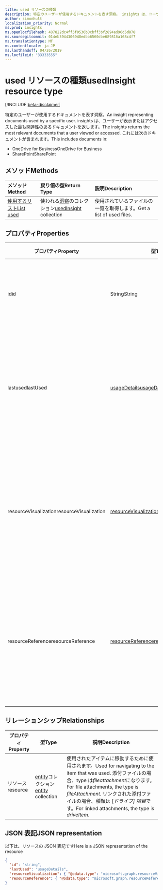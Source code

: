 ```yaml
---
title: used リソースの種類
description: 特定のユーザーが使用するドキュメントを表す洞察。 insights は、ユーザーが表示またはアクセスした最も関連性のあるドキュメントを返します。
author: simonhult
localization_priority: Normal
ms.prod: insights
ms.openlocfilehash: 407822dc4ff3f0536b0cbff3bf2894ad96d5d878
ms.sourcegitcommit: 014eb3944306948edbb6560dbe689816a168c4f7
ms.translationtype: MT
ms.contentlocale: ja-JP
ms.lasthandoff: 04/26/2019
ms.locfileid: "33333555"
---
```

# <a name="usedinsight-resource-type"></a><span data-ttu-id="018c7-104">used リソースの種類</span><span class="sxs-lookup"><span data-stu-id="018c7-104">usedInsight resource type</span></span>

[!INCLUDE [beta-disclaimer](../../includes/beta-disclaimer.md)]

<span data-ttu-id="018c7-105">特定のユーザーが使用するドキュメントを表す洞察。</span><span class="sxs-lookup"><span data-stu-id="018c7-105">An insight representing documents used by a specific user.</span></span> <span data-ttu-id="018c7-106">insights は、ユーザーが表示またはアクセスした最も関連性のあるドキュメントを返します。</span><span class="sxs-lookup"><span data-stu-id="018c7-106">The insights returns the most relevant documents that a user viewed or accessed.</span></span> <span data-ttu-id="018c7-107">これには次のドキュメントが含まれます。</span><span class="sxs-lookup"><span data-stu-id="018c7-107">This includes documents in:</span></span>

- <span data-ttu-id="018c7-108">OneDrive for Business</span><span class="sxs-lookup"><span data-stu-id="018c7-108">OneDrive for Business</span></span>
- <span data-ttu-id="018c7-109">SharePoint</span><span class="sxs-lookup"><span data-stu-id="018c7-109">SharePoint</span></span>

## <a name="methods"></a><span data-ttu-id="018c7-110">メソッド</span><span class="sxs-lookup"><span data-stu-id="018c7-110">Methods</span></span>

| <span data-ttu-id="018c7-111">メソッド</span><span class="sxs-lookup"><span data-stu-id="018c7-111">Method</span></span>       | <span data-ttu-id="018c7-112">戻り値の型</span><span class="sxs-lookup"><span data-stu-id="018c7-112">Return Type</span></span>  |<span data-ttu-id="018c7-113">説明</span><span class="sxs-lookup"><span data-stu-id="018c7-113">Description</span></span>|
|:---------------|:--------|:----------|
|[<span data-ttu-id="018c7-114">使用するリスト</span><span class="sxs-lookup"><span data-stu-id="018c7-114">List used</span></span>](../api/insights-list-used.md) |<span data-ttu-id="018c7-115">使われる[洞察](insights-used.md)のコレクション</span><span class="sxs-lookup"><span data-stu-id="018c7-115">[usedInsight](insights-used.md) collection</span></span>| <span data-ttu-id="018c7-116">使用されているファイルの一覧を取得します。</span><span class="sxs-lookup"><span data-stu-id="018c7-116">Get a list of used files.</span></span>|

## <a name="properties"></a><span data-ttu-id="018c7-117">プロパティ</span><span class="sxs-lookup"><span data-stu-id="018c7-117">Properties</span></span>

| <span data-ttu-id="018c7-118">プロパティ</span><span class="sxs-lookup"><span data-stu-id="018c7-118">Property</span></span>              | <span data-ttu-id="018c7-119">型</span><span class="sxs-lookup"><span data-stu-id="018c7-119">Type</span></span>                      | <span data-ttu-id="018c7-120">説明</span><span class="sxs-lookup"><span data-stu-id="018c7-120">Description</span></span>  |
| -------------         |---------------            | -------------|
| <span data-ttu-id="018c7-121">id</span><span class="sxs-lookup"><span data-stu-id="018c7-121">id</span></span>                    | <span data-ttu-id="018c7-122">String</span><span class="sxs-lookup"><span data-stu-id="018c7-122">String</span></span>                    | <span data-ttu-id="018c7-123">リレーションシップの一意識別子。</span><span class="sxs-lookup"><span data-stu-id="018c7-123">Unique identifier of the relationship.</span></span> <span data-ttu-id="018c7-124">読み取り専用です。</span><span class="sxs-lookup"><span data-stu-id="018c7-124">Read only.</span></span>        |
| <span data-ttu-id="018c7-125">lastused</span><span class="sxs-lookup"><span data-stu-id="018c7-125">lastUsed</span></span>              | [<span data-ttu-id="018c7-126">usageDetails</span><span class="sxs-lookup"><span data-stu-id="018c7-126">usageDetails</span></span>](insights-usagedetails.md)              | <span data-ttu-id="018c7-127">ユーザーが最後にアイテムを表示および変更した日時に関する情報。</span><span class="sxs-lookup"><span data-stu-id="018c7-127">Information about when the item was last viewed and modified by the user.</span></span> <span data-ttu-id="018c7-128">読み取り専用です。</span><span class="sxs-lookup"><span data-stu-id="018c7-128">Read only.</span></span>     |
| <span data-ttu-id="018c7-129">resourceVisualization</span><span class="sxs-lookup"><span data-stu-id="018c7-129">resourceVisualization</span></span> | [<span data-ttu-id="018c7-130">resourceVisualization</span><span class="sxs-lookup"><span data-stu-id="018c7-130">resourceVisualization</span></span>](insights-resourcevisualization.md)                | <span data-ttu-id="018c7-131">ユーザーの作業でドキュメントをビジュアル化するために使用できるプロパティ。</span><span class="sxs-lookup"><span data-stu-id="018c7-131">Properties that you can use to visualize the document in your experience.</span></span> <span data-ttu-id="018c7-132">読み取り専用</span><span class="sxs-lookup"><span data-stu-id="018c7-132">Read-only</span></span>      |
| <span data-ttu-id="018c7-133">resourceReference</span><span class="sxs-lookup"><span data-stu-id="018c7-133">resourceReference</span></span>     | [<span data-ttu-id="018c7-134">resourceReference</span><span class="sxs-lookup"><span data-stu-id="018c7-134">resourceReference</span></span>](insights-resourcereference.md)                      | <span data-ttu-id="018c7-135">ドキュメントの url や種類など、使用されているドキュメントの参照プロパティ。</span><span class="sxs-lookup"><span data-stu-id="018c7-135">Reference properties of the used document, such as the url and type of the document.</span></span> <span data-ttu-id="018c7-136">読み取り専用</span><span class="sxs-lookup"><span data-stu-id="018c7-136">Read-only</span></span>     |

## <a name="relationships"></a><span data-ttu-id="018c7-137">リレーションシップ</span><span class="sxs-lookup"><span data-stu-id="018c7-137">Relationships</span></span>

| <span data-ttu-id="018c7-138">プロパティ</span><span class="sxs-lookup"><span data-stu-id="018c7-138">Property</span></span>      | <span data-ttu-id="018c7-139">型</span><span class="sxs-lookup"><span data-stu-id="018c7-139">Type</span></span>          | <span data-ttu-id="018c7-140">説明</span><span class="sxs-lookup"><span data-stu-id="018c7-140">Description</span></span>  |
| ------------- |---------------| -------------|
| <span data-ttu-id="018c7-141">リソース</span><span class="sxs-lookup"><span data-stu-id="018c7-141">resource</span></span>      | <span data-ttu-id="018c7-142">[entity](entity.md)コレクション</span><span class="sxs-lookup"><span data-stu-id="018c7-142">[entity](entity.md) collection</span></span>    | <span data-ttu-id="018c7-143">使用されたアイテムに移動するために使用されます。</span><span class="sxs-lookup"><span data-stu-id="018c7-143">Used for navigating to the item that was used.</span></span> <span data-ttu-id="018c7-144">添付ファイルの場合、type は*fileattachment*になります。</span><span class="sxs-lookup"><span data-stu-id="018c7-144">For file attachments, the type is *fileAttachment*.</span></span> <span data-ttu-id="018c7-145">リンクされた添付ファイルの場合、種類は [*ドライブ] 項目*です。</span><span class="sxs-lookup"><span data-stu-id="018c7-145">For linked attachments, the type is *driveItem*.</span></span> |

## <a name="json-representation"></a><span data-ttu-id="018c7-146">JSON 表記</span><span class="sxs-lookup"><span data-stu-id="018c7-146">JSON representation</span></span>
<span data-ttu-id="018c7-147">以下は、リソースの JSON 表記です</span><span class="sxs-lookup"><span data-stu-id="018c7-147">Here is a JSON representation of the resource</span></span>

<!-- {
  "blockType": "resource",
  "keyProperty":"id",
  "optionalProperties": [
    "resource"
  ],
  "@odata.type": "microsoft.graph.usedInsight"
}-->

```json
{
  "id": "string",
  "lastUsed": "usageDetails",
  "resourceVisualization": { "@odata.type": "microsoft.graph.resourceVisualization" },
  "resourceReference": { "@odata.type": "microsoft.graph.resourceReference" }
}
```
